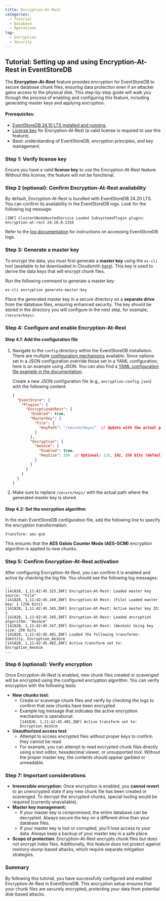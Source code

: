 ```yaml
---
title: Encryption-At-Rest
categories:
  - Tutorial
  - Database
  - Operations
tag:
  - Encryption
  - Security
---
```


## Tutorial: Setting up and using Encryption-At-Rest in EventStoreDB

The **Encryption-At-Rest** feature provides encryption for EventStoreDB to secure database chunk files, ensuring data protection even if an attacker gains access to the physical disk. This step-by-step guide will walk you through the process of enabling and configuring this feature, including generating master keys and applying encryption.

#### Prerequisites:

* [EventStoreDB 24.10 LTS installed and running.](/server/v24.10/quick-start/installation.md)  
* [License key](/server/v24.10/quick-start/installation.md#license-keys) for Encryption-At-Rest (a valid license is required to use this feature).  
* Basic understanding of EventStoreDB, encryption principles, and key management.

### Step 1: Verify license key

Ensure you have a valid **license key** to use the Encryption-At-Rest feature. Without this license, the feature will not be functional.

### Step 2 (optional): Confirm Encryption-At-Rest availability

By default, Encryption-At-Rest is bundled with EventStoreDB 24.20 LTS. You can confirm its availability in the EventStoreDB logs. Look for the following log message:

```text:no-line-numbers
[INF] ClusterVNodeHostedService Loaded SubsystemsPlugin plugin: encryption-at-rest 24.10.0.1316
```

Refer to the [log documentation](/server/v24.10/diagnostics/logs.md) for instructions on accessing EventStoreDB logs.

### Step 3: Generate a master key

To encrypt the data, you must first generate a **master key** using the `es-cli` tool (available to be downloaded in Cloudsmith [here](https://cloudsmith.io/~eventstore/repos/eventstore/packages/?q=es-cli)). This key is used to derive the data keys that will encrypt chunk files.

Run the following command to generate a master key:  

```bash:no-line-numbers
es-cli encryption generate-master-key
```

Place the generated master key in a secure directory on a **separate drive** from the database files, ensuring enhanced security. The key should be stored in the directory you will configure in the next step, for example, `/secure/keys/`.

### Step 4: Configure and enable Encryption-At-Rest

#### Step 4.1: Add the configuration file

1. Navigate to the `config` directory within the EventStoreDB installation.  
   There are multiple [configuration mechanisms](/server/v24.10/configuration/README.md) available. Since options set in a JSON configuration override those set in a YAML configuration, here is an example using JSON. You can also find a [YAML configuration file example in the documentation](/server/v24.10/security/README.md#configuration).   
     
   Create a new JSON configuration file (e.g., `encryption-config.json`) with the following content:   
   ```json
   {
     "EventStore": {  
       "Plugins": {  
         "EncryptionAtRest": {  
           "Enabled": true,  
           "MasterKey": { 
             "File": {  
               "KeyPath": "/secure/keys/"  // Update with the actual path to your keys  
             }  
           },  
           "Encryption": {  
             "AesGcm": {  
               "Enabled": true,  
               "KeySize": 256  // Optional: 128, 192, 256 bits (default is 256)  
             }  
           }  
         }  
       } 
     }  
   }  
   ```
2. Make sure to replace `/secure/keys/` with the actual path where the generated master key is stored.

#### Step 4.2: Set the encryption algorithm

In the main EventStoreDB configuration file, add the following line to specify the encryption transformation:

```bash:no-line-numbers
Transform: aes-gcm
```

This ensures that the **AES Galois Counter Mode (AES-GCM)** encryption algorithm is applied to new chunks.

### Step 5: Confirm Encryption-At-Rest activation

After configuring Encryption-At-Rest, you can confirm it is enabled and active by checking the log file. You should see the following log messages: 

```text:no-line-numbers
...
[141828, 1,11:42:45.325,INF] Encryption-At-Rest: Loaded master key source: "File"
[141828, 1,11:42:45.340,INF] Encryption-At-Rest: (File) Loaded master key: 1 (256 bits)
[141828, 1,11:42:45.345,INF] Encryption-At-Rest: Active master key ID: 1
[141828, 1,11:42:45.345,INF] Encryption-At-Rest: Loaded encryption algorithm: "AesGcm"
[141828, 1,11:42:45.347,INF] Encryption-At-Rest: (AesGcm) Using key size: 256 bits
[141828, 1,11:42:45.401,INF] Loaded the following transforms: Identity, Encryption_AesGcm
[141828, 1,11:42:45.402,INF] Active transform set to: Encryption_AesGcm
...
```

### Step 6 (optional): Verify encryption

Once Encryption-At-Rest is enabled, new chunk files created or scavenged will be encrypted using the configured encryption algorithm. You can verify encryption with the following tests:

* **New chunks test**:  
  * Create or scavenge chunk files and verify by checking the logs to confirm that new chunks have been encrypted.   
  * Example log message that indicates the active encryption mechanism is operational:  
    `[141828, 1,11:42:45.401,INF] Active transform set to: Encryption_AesGcm`  
* **Unauthorized access test**:  
  * Attempt to access encrypted files without proper keys to confirm they cannot be read.  
  * For example, you can attempt to read encrypted chunk files directly using a text editor, hexadecimal viewer, or unsupported tool. Without the proper master key, the contents should appear garbled or unreadable.

### Step 7: Important considerations

* **Irreversible encryption:** Once encryption is enabled, you **cannot revert** to an unencrypted state if any new chunk file has been created or scavenged. To decrypt the encrypted chunks, special tooling would be required (currently unavailable).
* **Master key management:**  
  * If your master key is compromised, the entire database can be decrypted. Always secure the key on a different drive than your database files.  
  * If your master key is lost or corrupted, you’ll lose access to your data. Always keep a backup of your master key in a safe place.  
* **Scope of protection**: Encryption-At-Rest encrypts chunk files but does not encrypt index files. Additionally, this feature does not protect against memory-dump-based attacks, which require separate mitigation strategies.

### Summary

By following this tutorial, you have successfully configured and enabled Encryption-At-Rest in EventStoreDB. This encryption setup ensures that your chunk files are securely encrypted, protecting your data from potential disk-based attacks.
